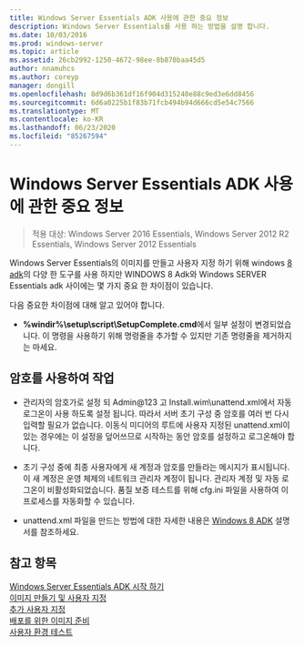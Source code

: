 ```yaml
---
title: Windows Server Essentials ADK 사용에 관한 중요 정보
description: Windows Server Essentials를 사용 하는 방법을 설명 합니다.
ms.date: 10/03/2016
ms.prod: windows-server
ms.topic: article
ms.assetid: 26cb2992-1250-4672-98ee-8b870baa45d5
author: nnamuhcs
ms.author: coreyp
manager: dongill
ms.openlocfilehash: 8d9d6b361df16f904d315240e88c9ed3e6dd8456
ms.sourcegitcommit: 6d6a0225b1f83b71fcb494b94d666cd5e54c7566
ms.translationtype: MT
ms.contentlocale: ko-KR
ms.lasthandoff: 06/23/2020
ms.locfileid: "85267594"
---
```

# <a name="important-information-for-using-the-windows-server-essentials-adk"></a>Windows Server Essentials ADK 사용에 관한 중요 정보

>적용 대상: Windows Server 2016 Essentials, Windows Server 2012 R2 Essentials, Windows Server 2012 Essentials

Windows Server Essentials의 이미지를 만들고 사용자 지정 하기 위해 windows [8 adk](https://go.microsoft.com/fwlink/?LinkId=248647)의 다양 한 도구를 사용 하지만 WINDOWS 8 Adk와 Windows SERVER Essentials adk 사이에는 몇 가지 중요 한 차이점이 있습니다.  
  
 다음 중요한 차이점에 대해 알고 있어야 합니다.  
  
-   **%windir%\setup\script\SetupComplete.cmd**에서 일부 설정이 변경되었습니다. 이 명령을 사용하기 위해 명령줄을 추가할 수 있지만 기존 명령줄을 제거하지는 마세요.  
  
## <a name="working-with-passwords"></a>암호를 사용하여 작업  
  
-   관리자의 암호가로 설정 되 Admin@123 고 Install.wim\unattend.xml에서 자동 로그온이 사용 하도록 설정 됩니다. 따라서 서버 초기 구성 중 암호를 여러 번 다시 입력할 필요가 없습니다. 이동식 미디어의 루트에 사용자 지정된 unattend.xml이 있는 경우에는 이 설정을 덮어쓰므로 시작하는 동안 암호를 설정하고 로그온해야 합니다.  
  
-   초기 구성 중에 최종 사용자에게 새 계정과 암호를 만들라는 메시지가 표시됩니다. 이 새 계정은 운영 체제의 네트워크 관리자 계정이 됩니다. 관리자 계정 및 자동 로그온이 비활성화되었습니다. 품질 보증 테스트를 위해 cfg.ini 파일을 사용하여 이 프로세스를 자동화할 수 있습니다.  
  
-   unattend.xml 파일을 만드는 방법에 대한 자세한 내용은 [Windows 8 ADK](https://go.microsoft.com/fwlink/?LinkId=248694) 설명서를 참조하세요.  
  
## <a name="see-also"></a>참고 항목  

 [Windows Server Essentials ADK 시작 하기](Getting-Started-with-the-Windows-Server-Essentials-ADK.md)   
 [이미지 만들기 및 사용자 지정](Creating-and-Customizing-the-Image.md)   
 [추가 사용자 지정](Additional-Customizations.md)   
 [배포를 위한 이미지 준비](Preparing-the-Image-for-Deployment.md)   
 [사용자 환경 테스트](Testing-the-Customer-Experience.md)

